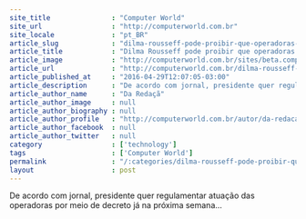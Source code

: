 ```yaml
---
site_title               : "Computer World"
site_url                 : "http://computerworld.com.br"
site_locale              : "pt_BR"
article_slug             : "dilma-rousseff-pode-proibir-que-operadoras-limitem-o-acesso-a-internet"
article_title            : "Dilma Rousseff pode proibir que operadoras limitem o acesso à Internet"
article_image            : "http://computerworld.com.br/sites/beta.computerworld.com.br/files/news_articles/dilma_rousseff_ebc.jpg"
article_url              : "http://computerworld.com.br/dilma-rousseff-pode-proibir-que-operadoras-limitem-o-acesso-internet"
article_published_at     : "2016-04-29T12:07:05-03:00"
article_description      : "De acordo com jornal, presidente quer regulamentar atuação das operadoras por meio de decreto já na próxima semana..."
article_author_name      : "Da Redaçã"
article_author_image     : null
article_author_biography : null
article_author_profile   : "http://computerworld.com.br/autor/da-redacao"
article_author_facebook  : null
article_author_twitter   : null
category                 : ['technology']
tags                     : ['Computer World']
permalink                : "/:categories/dilma-rousseff-pode-proibir-que-operadoras-limitem-o-acesso-a-internet/"
layout                   : post
---
```


De acordo com jornal, presidente quer regulamentar atuação das operadoras por meio de decreto já na próxima semana...
